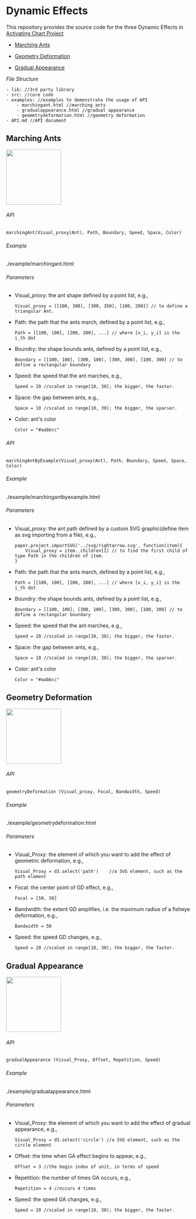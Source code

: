# Dynamic Effects

This repository provides the source code for the three Dynamic Effects in [Activating Chart Project](https://vizgroup.github.io/activateviz/)

- [Marching Ants](#marching-ants)

- [Geometry Deformation](#geometric-deformation)

- [Gradual Appearance](#gradual-appearance)

*File Structure*

	- lib: //3rd party library
	- src: //core code
	- examples: //examples to demonstrate the usage of API
		- marchingant.html //marching ants
		- gradualappearance.html //gradual appearance	
		- geometrydeformation.html //geometry deformation
	- API.md //API document
	

## Marching Ants

<img src="https://github.com/vizgroup/DynamicEffect/blob/master/rc/marchingant.png" height="150">


###### API

```
marchingAnt(Visual_proxy(Ant), Path, Boundary, Speed, Space, Color)
```

###### Example

./example/marchingant.html

###### Parameters

- Visual_proxy: the ant shape defined by a point list,  e.g.,
	```
	Visual_proxy = [[100, 300], [300, 350], [100, 200]] // to define a triangular Ant. 
	```

- Path: the path that the ants march, defined by a point list, e.g., 
	```
	Path = [[100, 100], [200, 200], ...] // where [x_i, y_i] is the i_th dot
	```
  
- Boundry: the shape bounds ants, defined by a point list, e.g., 
	```
	Boundary = [[100, 100], [300, 100], [300, 300], [100, 300] // to define a rectangular boundary
	```

- Speed: the speed that the ant marches, e.g., 
	```
	Speed = 20 //scaled in range[10, 30]; the bigger, the faster. 
	```

- Space: the gap between ants, e.g.,
	```
	Space = 10 //scaled in range[10, 30]; the bigger, the sparser.
	```

- Color: ant's color
	```
	Color = "#aabbcc"
	```

###### API

```
marchingAntByExample(Visual_proxy(Ant), Path, Boundary, Speed, Space, Color)
```

###### Example

./example/marchingantbyexample.html

###### Parameters

- Visual_proxy: the ant path defined by a custom SVG graphic(define item as svg importing from a file), e.g.,
	```
	paper.project.importSVG('../svg/rightarrow.svg', function(item){
		Visual_proxy = item._children[1] // to find the first child of type Path in the children of item. 
	}
	```

- Path: the path that the ants march, defined by a point list, e.g., 
	```
	Path = [[100, 100], [200, 200], ...] // where [x_i, y_i] is the i_th dot
	```
  
- Boundry: the shape bounds ants, defined by a point list, e.g., 
	```
	Boundary = [[100, 100], [300, 100], [300, 300], [100, 300] // to define a rectangular boundary
	```

- Speed: the speed that the ant marches, e.g., 
	```
	Speed = 20 //scaled in range[10, 30]; the bigger, the faster. 
	```

- Space: the gap between ants, e.g.,
	```
	Space = 10 //scaled in range[10, 30]; the bigger, the sparser.
	```

- Color: ant's color
	```
	Color = "#aabbcc"
	```

## Geometry Deformation

<img src="https://github.com/vizgroup/DynamicEffect/blob/master/rc/geometrydeformation.png" height="150">


###### API

```
geometryDeformation (Visual_proxy, Focal, Bandwidth, Speed)
```

###### Example

./example/geometrydeformation.html

###### Parameters

- Visual_Proxy: the element of which you want to add the effect of geometric deformation, e.g., 
	
	```
	Visual_Proxy = d3.select('path')	//a SVG element, such as the path element

- Focal: the center point of GD effect, e.g., 
	```
	Focal = [50, 50] 
   	```
         
- Bandwidth: the extent GD amplifies, i.e. the maximum radius of a fisheye deformation, e.g., 
	```
	Bandwidth = 50 
	```
- Speed: the speed GD changes, e.g., 
	```
	Speed = 20 //scaled in range[10, 30]; the bigger, the faster. 
    ```     

## Gradual Appearance

<img src="https://github.com/vizgroup/DynamicEffect/blob/master/rc/gradualappearance.png" height="150">

###### API

```
gradualAppearance (Visual_Proxy, Offset, Repetition, Speed)
```

###### Example  

./example/gradualappearance.html

###### Parameters
- Visual_Proxy: the element of which you want to add the effect of gradual appearance, e.g.,

	```
	Visual_Proxy = d3.select('circle') //a SVG element, such as the circle element

	```

- Offset: the time when GA effect begins to appear, e.g., 
	```
	Offset = 3 //the begin index of unit, in terms of speed
	```

- Repetition: the number of times GA occurs, e.g.,
	``` 
	Repetition = 4 //occurs 4 times
	```

- Speed: the speed GA changes, e.g.,
	``` 
	Speed = 20 //scaled in range[10, 30]; the bigger, the faster.   
	```
